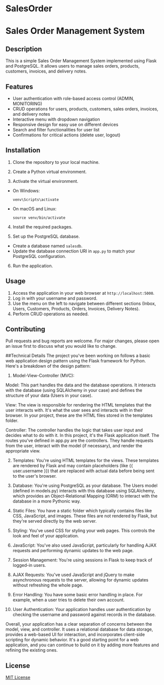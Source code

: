 # SalesOrder

# Sales Order Management System

## Description
This is a simple Sales Order Management System implemented using Flask and PostgreSQL. It allows users to manage sales orders, products, customers, invoices, and delivery notes.

## Features
- User authentication with role-based access control (ADMIN, MONITORING)
- CRUD operations for users, products, customers, sales orders, invoices, and delivery notes
- Interactive menu with dropdown navigation
- Responsive design for easy use on different devices
- Search and filter functionalities for user list
- Confirmations for critical actions (delete user, logout)

## Installation
1. Clone the repository to your local machine.
2. Create a Python virtual environment.

3. Activate the virtual environment.
- On Windows:
  ```
  venv\Scripts\activate
  ```
- On macOS and Linux:
  ```
  source venv/bin/activate
  ```
4. Install the required packages.

5. Set up the PostgreSQL database.
- Create a database named `salesdb`.
- Update the database connection URI in `app.py` to match your PostgreSQL configuration.

6. Run the application.


## Usage
1. Access the application in your web browser at `http://localhost:5000`.
2. Log in with your username and password.
3. Use the menu on the left to navigate between different sections (Inbox, Users, Customers, Products, Orders, Invoices, Delivery Notes).
4. Perform CRUD operations as needed.

## Contributing
Pull requests and bug reports are welcome. For major changes, please open an issue first to discuss what you would like to change.

##Technical Details
The project you've been working on follows a basic web application design pattern using the Flask framework for Python. Here's a breakdown of the design pattern:

1. Model-View-Controller (MVC):

Model: This part handles the data and the database operations. It interacts with the database (using SQLAlchemy in your case) and defines the structure of your data (Users in your case).

View: The view is responsible for rendering the HTML templates that the user interacts with. It's what the user sees and interacts with in their browser. In your project, these are the HTML files stored in the templates folder.

Controller: The controller handles the logic that takes user input and decides what to do with it. In this project, it's the Flask application itself. The routes you've defined in app.py are the controllers. They handle requests from the user, interact with the model (if necessary), and render the appropriate view.

2. Templates: You're using HTML templates for the views. These templates are rendered by Flask and may contain placeholders (like {{ user.username }}) that are replaced with actual data before being sent to the user's browser.

3. Database: You're using PostgreSQL as your database. The Users model (defined in models.py) interacts with this database using SQLAlchemy, which provides an Object-Relational Mapping (ORM) to interact with the database in a more Pythonic way.

4. Static Files: You have a static folder which typically contains files like CSS, JavaScript, and images. These files are not rendered by Flask, but they're served directly by the web server.

5. Styling: You've used CSS for styling your web pages. This controls the look and feel of your application.

6. JavaScript: You've also used JavaScript, particularly for handling AJAX requests and performing dynamic updates to the web page.

7. Session Management: You're using sessions in Flask to keep track of logged-in users.

8. AJAX Requests: You've used JavaScript and jQuery to make asynchronous requests to the server, allowing for dynamic updates without refreshing the whole page.

9. Error Handling: You have some basic error handling in place. For example, when a user tries to delete their own account.

10. User Authentication: Your application handles user authentication by checking the username and password against records in the database.

Overall, your application has a clear separation of concerns between the model, view, and controller. It uses a relational database for data storage, provides a web-based UI for interaction, and incorporates client-side scripting for dynamic behavior. It's a good starting point for a web application, and you can continue to build on it by adding more features and refining the existing ones.

## License
[MIT License](LICENSE)


